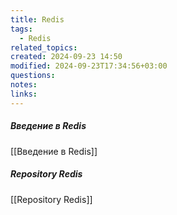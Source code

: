 ```yaml
---
title: Redis
tags:
  - Redis
related_topics: 
created: 2024-09-23 14:50
modified: 2024-09-23T17:34:56+03:00
questions: 
notes: 
links: 
---
```


##### Введение в Redis
[[Введение в Redis]]
##### Repository Redis
[[Repository Redis]]
